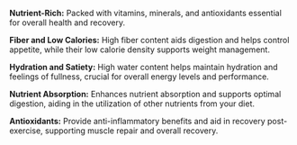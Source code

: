 **Nutrient-Rich:** Packed with vitamins, minerals, and antioxidants essential for overall health and recovery.

**Fiber and Low Calories:** High fiber content aids digestion and helps control appetite, while their low calorie density supports weight management.

**Hydration and Satiety:** High water content helps maintain hydration and feelings of fullness, crucial for overall energy levels and performance.

**Nutrient Absorption:** Enhances nutrient absorption and supports optimal digestion, aiding in the utilization of other nutrients from your diet.

**Antioxidants:** Provide anti-inflammatory benefits and aid in recovery post-exercise, supporting muscle repair and overall recovery.
